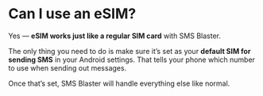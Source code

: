 # Can I use an eSIM?

Yes — **eSIM works just like a regular SIM card** with SMS Blaster.

The only thing you need to do is make sure it’s set as your **default SIM for sending SMS** in your Android settings. That tells your phone which number to use when sending out messages.

Once that’s set, SMS Blaster will handle everything else like normal.
